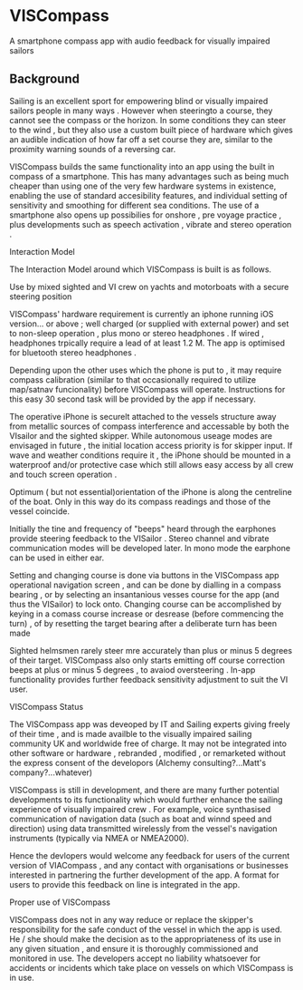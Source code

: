 # VISCompass
A smartphone compass app with audio feedback for visually impaired sailors

## Background

Sailing is an excellent sport for empowering  blind or visually impaired sailors people in many ways . However when steeringto a course, they cannot see the compass or the horizon.  In some conditions they can steer to the wind , but they also use a custom built piece of hardware which gives an audible indication of how far off a set course they are, similar to the proximity warning sounds of a reversing car.

VISCompass builds the same functionality into an app using the built in compass of a smartphone.  This has many advantages such as being much cheaper than using one of the very few hardware systems in existence, enabling the use of standard accesibility features, and individual setting of sensitivity and smoothing for different sea conditions. The use of a smartphone also opens up possibilies for onshore , pre voyage practice , plus developments such as speech activation , vibrate and stereo operation .

Interaction Model

The Interaction Model around which VISCompass is built is as follows. 

Use by mixed sighted and VI crew on yachts and motorboats with a secure steering position

VISCompass' hardware requirement is currently an iphone running iOS version... or above ; well charged (or supplied with external power) and set to non-sleep operation , plus mono or stereo  headphones . If wired , headphones trpically require a lead of at least 1.2 M. The app is optimised for bluetooth stereo headphones .

Depending upon the other uses which the phone is put to , it may require compass calibration (similar to that occasionally required to utilize map/satnav funcionality) before VISCompass will operate. Instructions for this easy 30 second task will be provided by the app if necessary. 

The operative iPhone is securelt attached to the vessels structure away from metallic sources of compass interference and accessable by both the VIsailor and the sighted skipper. While autonomous useage modes are envisaged in future , the initial location access priority is for skipper input. If wave and weather conditions require it , the iPhone should be mounted in a waterproof and/or protective case which still allows easy access by all crew and touch screen operation .

Optimum ( but not essential)orientation of the iPhone is along the centreline of the boat. Only in this way do its compass readings and those of the vessel coincide.  

Initially the tine and frequency of "beeps" heard through the earphones provide steering feedback to the VISailor . Stereo channel and vibrate communication modes will be developed later. In mono mode the earphone can be used in either ear.

Setting and changing course is done via buttons in the VISCompass app operational navigation screen , and can be done by dialling in a compass bearing , or by selecting an insantanious vesses course for the app (and thus the VISailor) to lock onto. Changing course can be accomplished by keying in a comass course increase or desrease (before commencing the turn) , of by resetting the target bearing after a deliberate turn has been made

Sighted helmsmen rarely steer mre accurately than plus or minus 5 degrees of their target. VISCompass also only starts emitting off course correction beeps at plus or minus 5 degrees , to avaiod oversteering . In-app functionality provides further feedback  sensitivity adjustment to suit the VI user.


VISCompass Status

The VISCompass app was deveoped by IT and Sailing experts giving freely of their time , and is made availble to the visually impaired sailing community UK and worldwide free of charge. It may not be integrated into other software or hardware , rebranded , modified , or remarketed without the express consent of the developors (Alchemy consulting?...Matt's company?...whatever) 

VISCompass is still in development, and there are many further potential developments to its functionality which would further enhance the sailing experience of visually impaired crew . For example, voice synthasised communication of navigation data (such as boat and winnd speed and direction) using data transmitted wirelessly from the vessel's navigation instruments (typically via NMEA or NMEA2000). 

Hence the devlopers would welcome any feedback for users of the current version of VIACompass , and any contact with organisations or businesses interested in partnering the further development of the app. A format for users to provide this feedback on line is integrated in the app.

Proper use of VISCompass

VISCompass does not in any way reduce or replace the skipper's responsibility for the safe conduct of the vessel in which the app is used. He / she should make the decision as to the appropriateness of its use in any given situation , and ensure it is thoroughly commissioned and monitored in use. The developers accept no liability whatsoever for accidents or incidents which take place on vessels on which VISCompass is in use.




